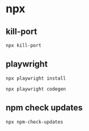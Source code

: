 # npx
## kill-port
```
npx kill-port
```
## playwright
```
npx playwright install
```
```
npx playwright codegen
```
## npm check updates
```
npx npm-check-updates
```
